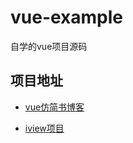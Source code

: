 # vue-example

自学的vue项目源码

## 项目地址

- [vue仿简书博客](https://github.com/FBmm/vue-example/tree/master/vue-blog)

- [iview项目](https://github.com/FBmm/vue-example/tree/master/vue-iview-demo)

